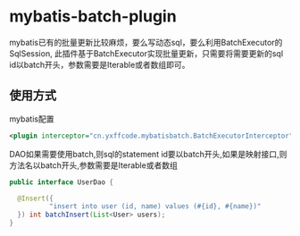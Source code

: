 # mybatis-batch-plugin
mybatis已有的批量更新比较麻烦，要么写动态sql，要么利用BatchExecutor的SqlSession, 
此插件基于BatchExecutor实现批量更新，只需要将需要更新的sql id以batch开头，参数需要是Iterable或者数组即可。

## 使用方式 
mybatis配置 
```xml
<plugin interceptor="cn.yxffcode.mybatisbatch.BatchExecutorInterceptor"></plugin>
```
DAO如果需要使用batch,则sql的statement id要以batch开头,如果是映射接口,则方法名以batch开头,参数需要是Iterable或者数组 
```java
public interface UserDao {

  @Insert({
          "insert into user (id, name) values (#{id}, #{name})"
  }) int batchInsert(List<User> users);
}
```